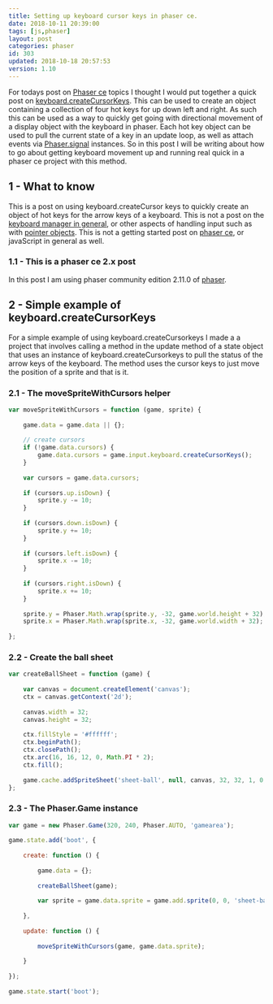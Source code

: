 ```yaml
---
title: Setting up keyboard cursor keys in phaser ce.
date: 2018-10-11 20:39:00
tags: [js,phaser]
layout: post
categories: phaser
id: 303
updated: 2018-10-18 20:57:53
version: 1.10
---
```


For todays post on [Phaser ce](https://photonstorm.github.io/phaser-ce/) topics I thought I would put together a quick post on [keyboard.createCursorKeys](https://photonstorm.github.io/phaser-ce/Phaser.Keyboard.html#createCursorKeys). This can be used to create an object containing a collection of four hot keys for up down left and right. As such this can be used as a way to quickly get going with directional movement of a display object with the keyboard in phaser. Each hot key object can be used to pull the current state of a key in an update loop, as well as attach events via [Phaser.signal](/2018/10/04/phaser-signal/) instances. So in this post I will be writing about how to go about getting keyboard movement up and running real quick in a phaser ce project with this method.

<!-- more -->

## 1 - What to know

This is a post on using keyboard.createCursor keys to quickly create an object of hot keys for the arrow keys of a keyboard. This is not a post on the [keyboard manager in general](/2017/10/13/phaser-gameobj-input-keyboard/), or other aspects of handling input such as with [pointer objects](/2017/10/17/phaser-input-pointer-objects/). This is not a getting started post on [phaser ce](/2017/10/04/phaser-getting-started/), or javaScript in general as well.

### 1.1 - This is a phaser ce 2.x post

In this post I am using phaser community edition 2.11.0 of [phaser](https://phaser.io/).

## 2 - Simple example of keyboard.createCursorKeys 

For a simple example of using keyboard.createCursorkeys I made a a project that involves calling a method in the update method of a state object that uses an instance of keyboard.createCursorkeys to pull the status of the arrow keys of the keyboard. The method uses the cursor keys to just move the position of a sprite and that is it.


### 2.1 - The moveSpriteWithCursors helper

```js
var moveSpriteWithCursors = function (game, sprite) {
 
    game.data = game.data || {};
 
    // create cursors
    if (!game.data.cursors) {
        game.data.cursors = game.input.keyboard.createCursorKeys();
    }
 
    var cursors = game.data.cursors;
 
    if (cursors.up.isDown) {
        sprite.y -= 10;
    }
 
    if (cursors.down.isDown) {
        sprite.y += 10;
    }
 
    if (cursors.left.isDown) {
        sprite.x -= 10;
    }
 
    if (cursors.right.isDown) {
        sprite.x += 10;
    }
 
    sprite.y = Phaser.Math.wrap(sprite.y, -32, game.world.height + 32);
    sprite.x = Phaser.Math.wrap(sprite.x, -32, game.world.width + 32);
 
};
```

### 2.2 - Create the ball sheet

```js
var createBallSheet = function (game) {
 
    var canvas = document.createElement('canvas');
    ctx = canvas.getContext('2d');
 
    canvas.width = 32;
    canvas.height = 32;
 
    ctx.fillStyle = '#ffffff';
    ctx.beginPath();
    ctx.closePath();
    ctx.arc(16, 16, 12, 0, Math.PI * 2);
    ctx.fill();
 
    game.cache.addSpriteSheet('sheet-ball', null, canvas, 32, 32, 1, 0, 0);
};
```

### 2.3 - The Phaser.Game instance

```js
var game = new Phaser.Game(320, 240, Phaser.AUTO, 'gamearea');
 
game.state.add('boot', {
 
    create: function () {
 
        game.data = {};
 
        createBallSheet(game);
 
        var sprite = game.data.sprite = game.add.sprite(0, 0, 'sheet-ball');
 
    },
 
    update: function () {
 
        moveSpriteWithCursors(game, game.data.sprite);
 
    }
 
});
 
game.state.start('boot');
```
